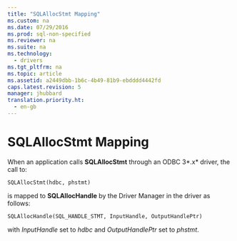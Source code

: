 ```yaml
---
title: "SQLAllocStmt Mapping"
ms.custom: na
ms.date: 07/29/2016
ms.prod: sql-non-specified
ms.reviewer: na
ms.suite: na
ms.technology: 
  - drivers
ms.tgt_pltfrm: na
ms.topic: article
ms.assetid: a2449dbb-1b6c-4b49-81b9-ebdddd4442fd
caps.latest.revision: 5
manager: jhubbard
translation.priority.ht: 
  - en-gb
---
```

# SQLAllocStmt Mapping
When an application calls **SQLAllocStmt** through an ODBC 3*.x* driver, the call to:  
  
```  
SQLAllocStmt(hdbc, phstmt)  
```  
  
 is mapped to **SQLAllocHandle** by the Driver Manager in the driver as follows:  
  
```  
SQLAllocHandle(SQL_HANDLE_STMT, InputHandle, OutputHandlePtr)  
```  
  
 with *InputHandle* set to *hdbc* and *OutputHandlePtr* set to *phstmt*.